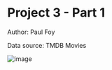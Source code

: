 # Project 3 - Part 1
Author: Paul Foy
 
Data source: TMDB Movies
 
![image](https://github.com/paulf35/Project-3---Movies/assets/133720473/e21313f8-a6e8-4ee4-b72f-52e9691f5cd0)

